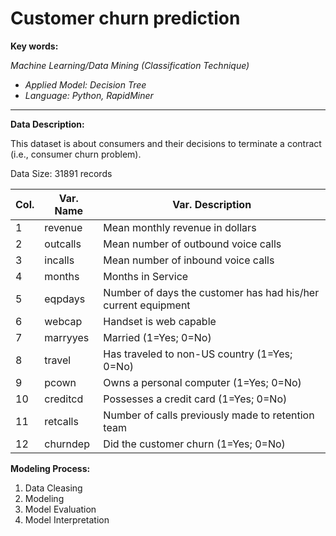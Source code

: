 # Customer churn prediction
**Key words:**

_Machine Learning/Data Mining (Classification Technique)_
+ _Applied Model: Decision Tree_
+ _Language: Python, RapidMiner_

***
**Data Description:**

This dataset is about consumers and their decisions to terminate a contract (i.e., consumer churn problem).

Data Size: 31891 records

Col.  | Var. Name | Var. Description
-----| ----------| --------------------------------------------------------------
1  |   revenue  |  Mean monthly revenue in dollars
2   |  outcalls  | Mean number of outbound voice calls
3    | incalls   | Mean number of inbound voice calls
4    | months    | Months in Service
5    | eqpdays   | Number of days the customer has had his/her current equipment
6   | webcap     |Handset is web capable
7   |  marryyes  | Married (1=Yes; 0=No)
8   |  travel    | Has traveled to non-US country (1=Yes; 0=No)
9   |  pcown     | Owns a personal computer (1=Yes; 0=No)
10  |  creditcd  | Possesses a credit card (1=Yes; 0=No)
11  |  retcalls  | Number of calls previously made to retention team
12  |  churndep  | Did the customer churn (1=Yes; 0=No)



**Modeling Process:**

1. Data Cleasing
2. Modeling
3. Model Evaluation
4. Model Interpretation
